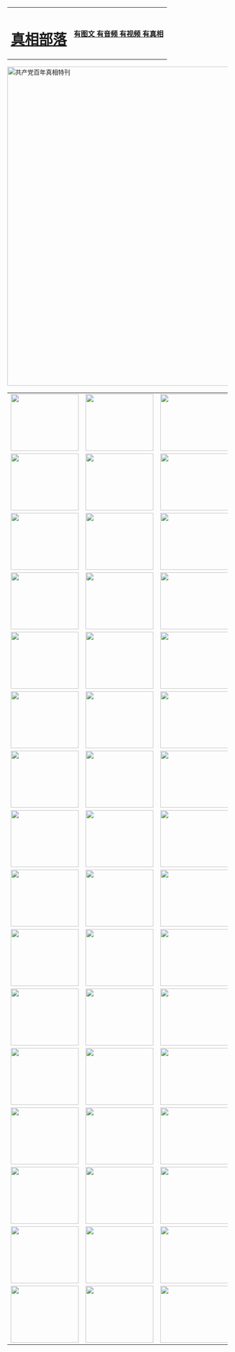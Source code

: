<table>
<tr>

<td>
	<H1><a href="http://c31.dumpspam.com/zx/">真相部落</a></H1>
</td>
<td>
	<H4><a href="http://c31.dumpspam.com/zx/">有图文 有音频 有视频 有真相</a></H4>
</td>
</tr>
</table>

 <div ><a href="http://c31.dumpspam.com/zx/bngcd/"><img src="http://c31.dumpspam.com/zx/bngcd/gcdbnzx.jpg" width="730"  border="0" alt="共产党百年真相特刊"></a></div>

<table>
<tr>
	<td><a href="http://u46.yoga-power.com/xtr/107/"><img  src ="http://u46.yoga-power.com/pic/2017/02/107.jpg" width="155px" height="130px"></a></td>
	<td><a href="http://u46.yoga-power.com/xtr/829/"><img src ="http://u46.yoga-power.com/pic/2017/02/829.jpg" width="155px" height="130px"></a></td>
	<td><a href="http://u46.yoga-power.com/xtr/69/"><img  src ="http://u46.yoga-power.com/pic/2017/02/69.jpg" width="155px" height="130px"></a></td>
	<td><a href="http://u46.yoga-power.com/xtr/99/"><img  src ="http://u46.yoga-power.com/pic/2017/02/99.jpg" width="155px" height="130px"></a></td>
</tr>
<tr>
	<td><a href="http://u46.yoga-power.com/xtr/40/"><img  src ="http://u46.yoga-power.com/pic/2017/02/40.jpg" width="155px" height="130px"></a></td>
	<td><a href="http://u46.yoga-power.com/xtr/20/"><img  src ="http://u46.yoga-power.com/pic/2017/02/20.jpg" width="155px" height="130px"></a></td>
	<td><a href="http://u46.yoga-power.com/xtr/81/"><img  src ="http://u46.yoga-power.com/pic/2017/02/81.jpg" width="155px" height="130px"></a></td>
	<td><a href="http://u46.yoga-power.com/xtr/2/"><img  src ="http://u46.yoga-power.com/pic/2017/02/2.jpg" width="155px" height="130px"></a></td>
</tr>
<tr>
	<td><a href="http://u46.yoga-power.com/xtr/86/"><img  src ="http://u46.yoga-power.com/pic/2017/02/86.jpg" width="155px" height="130px"></a></td>
	<td><a href="http://u46.yoga-power.com/xtr/109/"><img  src ="http://u46.yoga-power.com/pic/2017/02/109.jpg" width="155px" height="130px"></a></td>
	<td><a href="http://u46.yoga-power.com/xtr/1378/"><img  src ="http://u46.yoga-power.com/pic/2017/02/1378.jpg" width="155px" height="130px"></a></td>
	<td><a href="http://u46.yoga-power.com/xtr/57/"><img  src ="http://u46.yoga-power.com/pic/2017/02/57.jpg" width="155px" height="130px"></a></td>
</tr>
<tr>
	<td><a href="http://u46.yoga-power.com/xtr/1219/"><img  src ="http://u46.yoga-power.com/pic/2017/02/1219.jpg" width="155px" height="130px"></a></td>
	<td><a href="http://u46.yoga-power.com/xtr/1220/"><img  src ="http://u46.yoga-power.com/pic/2017/02/1220.jpg" width="155px" height="130px"></a></td>
	<td><a href="http://u46.yoga-power.com/xtr/1221/"><img  src ="http://u46.yoga-power.com/pic/2017/02/1221.jpg" width="155px" height="130px"></a></td>
	<td><a href="http://u46.yoga-power.com/xtr/51/"><img  src ="http://u46.yoga-power.com/pic/2017/02/51.jpg" width="155px" height="130px"></a></td>
</tr>
<tr>
	<td><a href="http://u46.yoga-power.com/xtr/1055/"><img  src ="http://u46.yoga-power.com/pic/2017/02/1055.jpg" width="155px" height="130px"></a></td>
	<td><a href="http://u46.yoga-power.com/xtr/611/"><img  src ="http://u46.yoga-power.com/pic/2017/02/611.jpg" width="155px" height="130px"></a></td>
	<td><a href="http://u46.yoga-power.com/xtr/1121/"><img  src ="http://u46.yoga-power.com/pic/2017/02/1121.jpg" width="155px" height="130px"></a></td>
	<td><a href="http://u46.yoga-power.com/xtr/610/"><img  src ="http://u46.yoga-power.com/pic/2017/02/610.jpg" width="155px" height="130px"></a></td>
</tr>
<tr>
	<td><a href="http://u46.yoga-power.com/xtr/1128/"><img  src ="http://u46.yoga-power.com/pic/2017/02/1128.jpg" width="155px" height="130px"></a></td>
	<td><a href="http://u46.yoga-power.com/xtr/1395/"><img  src ="http://u46.yoga-power.com/pic/2017/02/1406.jpg" width="155px" height="130px"></a></td>
	<td><a href="http://u46.yoga-power.com/xtr/1407/"><img  src ="http://u46.yoga-power.com/pic/2017/02/1407.jpg" width="155px" height="130px"></a></td>
	<td><a href="http://u46.yoga-power.com/xtr/934/"><img  src ="http://u46.yoga-power.com/pic/2017/02/934.jpg" width="155px" height="130px"></a></td>
</tr>
<tr>
	<td><a href="http://u46.yoga-power.com/xtr/641/"><img  src ="http://u46.yoga-power.com/pic/2017/02/641.jpg" width="155px" height="130px"></a></td>
	<td><a href="http://u46.yoga-power.com/xtr/949/"><img  src ="http://u46.yoga-power.com/pic/2017/02/949.jpg" width="155px" height="130px"></a></td>
	<td><a href="http://u46.yoga-power.com/xtr/112/"><img  src ="http://u46.yoga-power.com/pic/2017/02/112.jpg" width="155px" height="130px"></a></td>
	<td><a href="http://u46.yoga-power.com/xtr/812/"><img  src ="http://u46.yoga-power.com/pic/2017/02/812.jpg" width="155px" height="130px"></a></td>
</tr>
<tr>
	<td><a href="http://u46.yoga-power.com/xtr/103/"><img  src ="http://u46.yoga-power.com/pic/2017/02/103.jpg" width="155px" height="130px"></a></td>
	<td><a href="http://u46.yoga-power.com/xtr/3/"><img  src ="http://u46.yoga-power.com/pic/2017/02/3.jpg" width="155px" height="130px"></a></td>
	<td><A href="http://u46.yoga-power.com/mp4/zx/2015/11/Lkmtt.mp4" target="_blank" title="莲开满天庭"><img  src="http://u46.yoga-power.com/pic/2015/11/Lkmtt3480_jssor.jpg"  width="155px" height="130px"></A></td>
	<td><A href="http://u46.yoga-power.com/mp4/zx/2015/11/2013513.mp4" target="_blank" title="飞旋的法轮"><img  src="http://u46.yoga-power.com/pic/2015/11/falun480_jssor.jpg"  width="155px" height="130px"></A></td>
</tr>
<tr>
	<td><A href="http://u46.yoga-power.com/mp4/zx/2015/11/NYParade.mp4" target="_blank" title="2004年4月10日法轮功纽约大游行"><img  src="http://u46.yoga-power.com/pic/2015/11/nyparade480_jssor.jpg"  width="155px" height="130px"></A></td>
	<td><A href="http://u46.yoga-power.com/mp4/news617/2015/05/WEB_s28093.mp4" target="_blank" title="2015年世界法轮大法日特别报导"><img  src="http://u46.yoga-power.com/pic/2015/11/p6752711a666997037_jssor.jpg"  width="155px" height="130px"></A></td>
	<td><A href="http://u46.yoga-power.com/mp4/news829/2015/11/30211_326650.mp4" target="_blank" title="沧州绑架案连审四天 民众抹泪称审好人"><img  src="http://u46.yoga-power.com/pic/2015/11/changzhou2480_jssor.jpg"  width="155px" height="130px"></A></td>
	<td><A href="http://u46.yoga-power.com/mp4/mhph/2015/10/changzhou.mp4" target="_blank" title="沧州真相--狮城血泪"><img  src="http://u46.yoga-power.com/pic/2015/11/changzhou480_jssor.jpg"  width="155px" height="130px"></A></td>
</tr>
<tr>
	<td><A href="http://u46.yoga-power.com/mp4/mhjd/mhjd_55.mp4" target="_blank" title="正义律师与无罪辩护"><img  src="http://u46.yoga-power.com/pic/2015/11/wzbh480_jssor.jpg"  width="155px" height="130px"></A></td>
	<td><A href="http://u46.yoga-power.com/mp4/zx/2015/11/layerkcs.mp4" target="_blank" title="中国的良心--高智晟律师"><img  src="http://u46.yoga-power.com/pic/2015/11/layerkcs2480_jssor.jpg"  width="155px" height="130px"></A></td>
	<td><A href="http://u46.yoga-power.com/mp4/mhph/2015/10/szxl.mp4" target="_blank" title="神州血泪--北京、大庆、广东、哈尔滨"><img  src="http://u46.yoga-power.com/pic/2015/11/szxl480_jssor.jpg"  width="155px" height="130px"></A></td>
	<td><A href="http://u46.yoga-power.com/mp4/zx/2015/11/TangShanFFXS.mp4" target="_blank" title="真相纪录片：凤凰新生"><img  src="http://u46.yoga-power.com/pic/2015/11/fhxs2480_jssor.jpg"  width="155px" height="130px"></A></td>
</tr>
<tr>
	<td><A href="http://u46.yoga-power.com/mp4/zx/2015/11/jidong.mp4" target="_blank" title="冀东监狱的罪恶"><img  src="http://u46.yoga-power.com/pic/2015/11/jidong480_jssor.jpg"  width="155px" height="130px"></A></td>
	<td><A href="http://u46.yoga-power.com/mp4/mhph/2015/10/tangshan.mp4" target="_blank" title="凤凰血泪"><img  src="http://u46.yoga-power.com/pic/2015/11/tangshan480_jssor.jpg"  width="155px" height="130px"></A>
					</div></td>
	<td>	<A href="http://u46.yoga-power.com/mp4/mhph/2015/10/zfxtzxl.mp4" target="_blank" title="政法系统罪行录--唐山篇"><img  src="http://u46.yoga-power.com/pic/2015/11/zfxtzxl480_jssor.jpg"  width="155px" height="130px"></A></td>
	<td><A href="http://u46.yoga-power.com/mp4/mhph/2015/10/QDBG.mp4" target="_blank" title="青岛悲歌"><img  src="http://u46.yoga-power.com/pic/2015/10/qdbg2480_jssor.jpg"  width="155px" height="130px"></A></td>
</tr>
<tr>
	<td><A href="http://u46.yoga-power.com/mp4/mhph/2015/10/huludao.mp4" target="_blank" title="葫芦岛永恒的见证"><img  src="http://u46.yoga-power.com/pic/2015/10/huludao480_jssor.jpg"  width="155px" height="130px"></A></td>
	<td><A href="http://u46.yoga-power.com/mp4/mhph/2015/10/qbzx.mp4" target="_blank" title="湖畔泉边听真相-济南泉城的传奇"><img  src="http://u46.yoga-power.com/pic/2015/10/hupan480_jssor.jpg"  width="155px" height="130px"></A></td>
	<td><A href="http://u46.yoga-power.com/mp4/mhph/2015/10/baoding_dvd_v2.mp4" target="_blank" title="燕赵悲歌"><img  src="http://u46.yoga-power.com/pic/2015/10/yzbg480_jssor.jpg"  width="155px" height="130px"></A></td>
	<td><A href="http://u46.yoga-power.com/mp4/zx/2015/11/meihuashi_complete_ED2.0.mp4" target="_blank" title="梅花诗完整版"><img  src="http://u46.yoga-power.com/pic/2015/11/mhs480_jssor.jpg"  width="155px" height="130px"></A></td>
</tr>
<tr>
	<td><A href="http://u46.yoga-power.com/mp4/zx/2015/11/fengbei512k.mp4" target="_blank" title="丰碑"><img  src="http://u46.yoga-power.com/pic/2015/11/fongbei480_jssor.jpg"  width="155px" height="130px"></A></td>
	<td><A href="http://u46.yoga-power.com/mp4/zx/2015/11/fytdxComplete.mp4" target="_blank" title="风雨天地行全集"><img  src="http://u46.yoga-power.com/pic/2015/11/fytdxWhite480_jssor.jpg"  width="155px" height="130px"></A></td>
	<td><A href="http://u46.yoga-power.com/mp4/zx/2015/11/JianZheng.mp4" target="_blank" title="见证"><img  src="http://u46.yoga-power.com/pic/2015/11/witness480_jssor.jpg"  width="155px" height="130px"></A></td>
	<td><A href="http://u46.yoga-power.com/mp4/mhph/2015/10/hcym.mp4" target="_blank" title="红朝阴谋"><img  src="http://u46.yoga-power.com/pic/2015/10/hcym480_jssor.jpg"  width="155px" height="130px"></A></td>
</tr>
<tr>
	<td><A href="http://u46.yoga-power.com/mp4/zx/2015/11/zfzxPalV3.mp4" target="_blank" title="是自焚还是骗局"><img  src="http://u46.yoga-power.com/pic/2015/11/zfzx4805_jssor.jpg"  width="155px" height="130px"></A></td>
	<td><A href="http://u46.yoga-power.com/mp4/zx/2015/11/lsdspMsyTd.mp4" target="_blank" title="历史的审判"><img  src="http://u46.yoga-power.com/pic/2015/11/lsdsp480_jssor.jpg"  width="155px" height="130px"></A></td>
	<td><A href="http://u46.yoga-power.com/mp4/news886/2015/11/concat886.mp4" target="_blank" title="一周全球控告江泽民"><img  src="http://u46.yoga-power.com/pic/2015/11/news886480_jssor.jpg"  width="155px" height="130px"></A></td>
	<td><A href="http://u46.yoga-power.com/mp4/news1378/2014/08/CQSD_s0_e4_v2_i0-CQSD_4-video.mp4" target="_blank" title="欧洲的抉择"><img  src="http://u46.yoga-power.com/pic/2015/11/p5143421a564166643-ss_jssor.jpg"  width="155px" height="130px"></A></td>
</tr>
<tr>
	<td><A href="http://u46.yoga-power.com/mp4/zx/2015/11/hk20150720parade.mp4" target="_blank" title="港法轮功反迫害大游行 大陆游客震撼"><img  src="http://u46.yoga-power.com/pic/2015/11/281098-ss_jssor.jpg"  width="155px" height="130px"></A></td>
	<td><A href="http://u46.yoga-power.com/mp4/zx/2015/11/20150720hkParade512k.mp4" target="_blank" title="香港法轮功720游行声援诉江潮"><img  src="http://u46.yoga-power.com/pic/2015/11/2015720parade480_jssor.jpg"  width="155px" height="130px"></A></td>
	<td><A href="http://u46.yoga-power.com/mp4/zx/2015/11/hktdc512.mp4" target="_blank" title="香港退党潮"><img  src="http://u46.yoga-power.com/pic/2015/11/hktdc480_jssor.jpg"  width="155px" height="130px"></A></td>
	<td><A href="http://u46.yoga-power.com/mp4/news413/2015/11/concat413.mp4" target="_blank" title="本月退党精选"><img  src="http://u46.yoga-power.com/pic/2015/11/tuidang480_jssor.jpg"  width="155px" height="130px"></A></td>
</tr>
<tr>
	<td><A href="http://u46.yoga-power.com/mp4/news823/2015/11/TSZG_British_1_QA_A_TSZG-61-1_XinHaoNianZuoZh_P617180.mp4" target="_blank" title="辛灏年：纪念《九评共产党》发表十周年演讲"><img  src="http://u46.yoga-power.com/pic/2015/11/xhn9p10480_jssor.jpg"  width="155px" height="130px"></A></td>
	<td><A href="http://u46.yoga-power.com/mp4/news57/2015/11/JPGCD8.mp4" target="_blank" title="【九评之八】评中国共产党的邪教本质"><img  src="http://u46.yoga-power.com/pic/2015/11/9pkcd8p480_jssor.jpg"  width="155px" height="130px"></A></td>
	<td><A href="http://u46.yoga-power.com/mp4/other/kao.Chih.Sheng_story.mp4"  target="_blank" title="超越恐惧:高智晟的故事"				style="font-size:20px;"><img src="http://u46.yoga-power.com/pic/2016/12/GZS201408070902.jpg"  width="155px" height="130px">
						</A></td>
	<td><A href="http://u46.yoga-power.com/mp4/zx/2016/11/oh10yearsInv.mp4"  target="_blank" title="纪录片《活摘 十年调查》完整版" style="font-size:20px;"><img src="http://u46.yoga-power.com/pic/2016/11/10yearsOHinv.jpg"  width="155px" height="130px">
						</A></td>
</tr>
</table>


